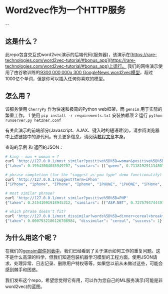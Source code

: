 # Word2vec作为一个HTTP服务
--
## 这是什么？
此repo包含交互式word2vec演示的后端代码(服务器)，该演示在[https://rare-technologies.com/word2vec-tutorial/#bonus_app](https://rare-technologies.com/word2vec-tutorial/#bonus_app)上运行。
我们的网络演示使用了由谷歌训练的[9300,000,000x 300 GoogleNews word2vec模型](https://code.google.com/archive/p/word2vec/)，超过1000亿个单词，但是你可以插入任何你喜欢的模型。




## 怎么用？

该服务使用 `CherryPy` 作为快速和极简的Python web框架，而 `gensim` 用于实际的繁重工作。
1 使用 `pip install -r requirements.txt` 安装依赖项
2 运行 `python runserver.py hetzner.conf` 

有关此演示的前端部分(Javascript、AJAX、键入时的短语建议)，请参阅浏览器中上述链接中的源代码。有关更多信息，请阅读[教程文章](https://rare-technologies.com/word2vec-tutorial)本身。

查询的示例 和 返回的JSON：


```python
# king - man + woman = ?
curl 'http://127.0.0.1/most_similar?positive%5B%5D=woman&positive%5B%5D=king&negative%5B%5D=man'
{"taken": 0.19543004035949707, "similars": [["queen", 0.7118192911148071], ["monarch", 0.6189674139022827], ["princess", 0.5902431011199951], ["crown_prince", 0.5499460697174072], ["prince", 0.5377321243286133]], "success": 1}

# phrase completion (for the "suggest as you type" demo functionality)
curl 'http://127.0.0.1/suggest?term=iPhon'
["iPhone", "iphone", "IPhone", "Iphone", "IPHONE", "iPHONE", "iPHone", "iPhone.com", "iphone.org", "iPhone.org"]

# most similar phrase?
curl 'http://127.0.0.1/most_similar?positive%5B%5D=PHP'
{"taken": 0.24541091918945312, "similars": [["ASP.NET", 0.7275794744491577], ["scripting_languages", 0.7123507857322693], ["PHP5", 0.706219494342804], ["Joomla", 0.700035572052002], ["ASP.Net", 0.6955472230911255]], "success": 1}

# which phrase doesn't fit?
curl 'http://127.0.0.1/most_dissimilar?words%5B%5D=dinner+cereal+breakfast+lunch'
{"taken": 0.0007932186126708984, "dissimilar": "cereal", "success": 1}
```


## 为什么用这个呢？
在我们的[gensim邮件列表中](https://groups.google.com/forum/#!forum/gensim)，我们已经看到了关于演示如何工作的重复问题。这不是什么高深的科学，但我们知道包装机器学习模型的工程方面，使用JSON请求、处理异常、日志记录、删除用户特权等等，如果您以前从未做过这些，可能会感到棘手和困惑。

我们发布这个repo，希望您觉得它有用，可以作为您自己的ML服务演示(可能是非word2vec)的蓝图。







